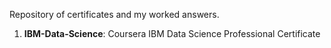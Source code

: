 Repository of certificates and my worked answers.

1. **IBM-Data-Science**: Coursera IBM Data Science Professional Certificate
